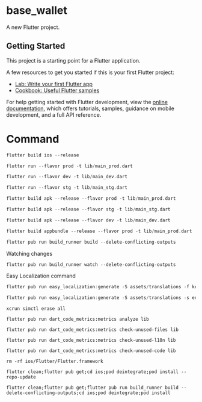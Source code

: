 # base_wallet

A new Flutter project.

## Getting Started

This project is a starting point for a Flutter application.

A few resources to get you started if this is your first Flutter project:

- [Lab: Write your first Flutter app](https://docs.flutter.dev/get-started/codelab)
- [Cookbook: Useful Flutter samples](https://docs.flutter.dev/cookbook)

For help getting started with Flutter development, view the
[online documentation](https://docs.flutter.dev/), which offers tutorials,
samples, guidance on mobile development, and a full API reference.


# Command

```dart
flutter build ios --release

flutter run --flavor prod -t lib/main_prod.dart

flutter run --flavor dev -t lib/main_dev.dart

flutter run --flavor stg -t lib/main_stg.dart

flutter build apk --release --flavor prod -t lib/main_prod.dart

flutter build apk --release --flavor stg -t lib/main_stg.dart

flutter build apk --release --flavor dev -t lib/main_dev.dart

flutter build appbundle --release --flavor prod -t lib/main_prod.dart
```

```dart
flutter pub run build_runner build --delete-conflicting-outputs
```

Watching changes

```dart
flutter pub run build_runner watch --delete-conflicting-outputs
```

Easy Localization command

```dart
flutter pub run easy_localization:generate -S assets/translations -f keys -O lib/l10n -o locale_keys.g.dart

flutter pub run easy_localization:generate -S assets/translations -s en-US.json -f keys -O lib/l10n -o locale_keys.g.dart
```

```terminal
xcrun simctl erase all

flutter pub run dart_code_metrics:metrics analyze lib

flutter pub run dart_code_metrics:metrics check-unused-files lib

flutter pub run dart_code_metrics:metrics check-unused-l10n lib

flutter pub run dart_code_metrics:metrics check-unused-code lib

rm -rf ios/Flutter/Flutter.framework

flutter clean;flutter pub get;cd ios;pod deintegrate;pod install --repo-update

flutter clean;flutter pub get;flutter pub run build_runner build --delete-conflicting-outputs;cd ios;pod deintegrate;pod install
```